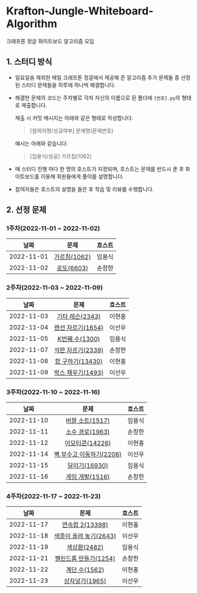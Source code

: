 # Krafton-Jungle-Whiteboard-Algorithm
크래프톤 정글 화이트보드 알고리즘 모임

## 1. 스터디 방식

* 일요일을 제외한 매일 크래프톤 정글에서 제공해 준 알고리즘 추가 문제들 중 선정된 스터디 문제들을 하루에 하나씩 해결합니다.

* 해결한 문제의 코드는 주차별로 각자 자신의 이름으로 된 폴더에 `{번호}.py`의 형태로 제출합니다.

  제출 시 커밋 메시지는 아래와 같은 형태로 작성합니다.

  >[참여자명/성공여부] 문제명(문제번호)

  예시는 아래와 같습니다.

  >[임용식/성공] 가르침(1062)

* 매 스터디 진행 마다 한 명의 호스트가 지정되며, 호스트는 문제를 반드시 푼 후 화이트보드를 이용해 회원들에게 풀이를 설명합니다.

* 참여자들은 호스트의 설명을 들은 후 학습 및 리뷰를 수행합니다.

## 2. 선정 문제

### 1주차(2022-11-01 ~ 2022-11-02)

|    날짜    |                         문제                         | 호스트 |
| :--------: | :--------------------------------------------------: | :----: |
| 2022-11-01 | [가르침(1062)](https://www.acmicpc.net/problem/1062) | 임용식 |
| 2022-11-02 |  [로또(6603)](https://www.acmicpc.net/problem/6603)  | 손창한 |

### 2주차(2022-11-03 ~ 2022-11-09)

|    날짜    |                           문제                            | 호스트 |
| :--------: | :-------------------------------------------------------: | :----: |
| 2022-11-03 |  [기타 레슨(2343)](https://www.acmicpc.net/problem/2343)  | 이현홍 |
| 2022-11-04 | [랜선 자르기(1654)](https://www.acmicpc.net/problem/1654) | 이선우 |
| 2022-11-05 |  [K번째 수(1300)](https://www.acmicpc.net/problem/1300)   | 임용식 |
| 2022-11-07 | [석판 자르기(2339)](https://www.acmicpc.net/problem/2339) | 손창한 |
| 2022-11-08 | [합 구하기(13430)](https://www.acmicpc.net/problem/13430) | 이현홍 |
| 2022-11-09 | [박스 채우기(1493)](https://www.acmicpc.net/problem/1493) | 이선우 |

### 3주차(2022-11-10 ~ 2022-11-16)

|    날짜    |                             문제                             | 호스트 |
| :--------: | :----------------------------------------------------------: | :----: |
| 2022-11-10 |   [버블 소트(1517)](https://www.acmicpc.net/problem/1517)    | 임용식 |
| 2022-11-11 |   [소수 경로(1963)](https://www.acmicpc.net/problem/1963)    | 손창한 |
| 2022-11-12 |   [이모티콘(14226)](https://www.acmicpc.net/problem/14226)   | 이현홍 |
| 2022-11-14 | [벽 부수고 이동하기(2206)](https://www.acmicpc.net/problem/2206) | 이선우 |
| 2022-11-15 |    [달리기(16930)](https://www.acmicpc.net/problem/16930)    | 임용식 |
| 2022-11-16 |   [게임 개발(1516)](https://www.acmicpc.net/problem/1516)    | 손창한 |

### 4주차(2022-11-17 ~ 2022-11-23)

|    날짜    |                             문제                             | 호스트 |
| :--------: | :----------------------------------------------------------: | :----: |
| 2022-11-17 |   [연속합 2(13398)](https://www.acmicpc.net/problem/13398)   | 이현홍 |
| 2022-11-18 | [색종이 올려 놓기(2643)](https://www.acmicpc.net/problem/2643) | 이선우 |
| 2022-11-19 |     [색상환(2482)](https://www.acmicpc.net/problem/2482)     | 임용식 |
| 2022-11-21 | [팰린드롬 만들기(1254)](https://www.acmicpc.net/problem/1254) | 손창한 |
| 2022-11-22 |    [계단 수(1562)](https://www.acmicpc.net/problem/1562)     | 이현홍 |
| 2022-11-23 |    [상자넣기(1965)](https://www.acmicpc.net/problem/1965)    | 이선우 |

